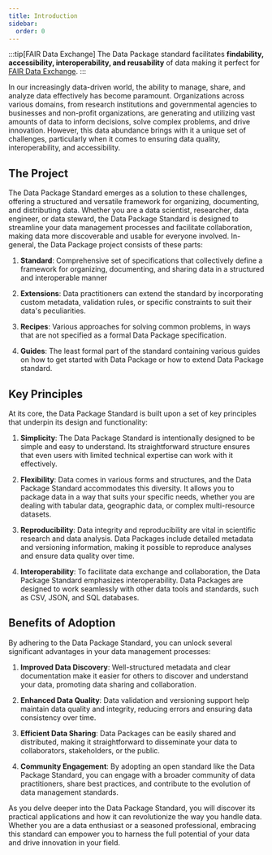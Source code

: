 ```yaml
---
title: Introduction
sidebar:
  order: 0
---
```


:::tip[FAIR Data Exchange]
The Data Package standard facilitates **findability, accessibility, interoperability, and reusability** of data making it perfect for [FAIR Data Exchange](https://en.wikipedia.org/wiki/FAIR_data).
:::

In our increasingly data-driven world, the ability to manage, share, and analyze data effectively has become paramount. Organizations across various domains, from research institutions and governmental agencies to businesses and non-profit organizations, are generating and utilizing vast amounts of data to inform decisions, solve complex problems, and drive innovation. However, this data abundance brings with it a unique set of challenges, particularly when it comes to ensuring data quality, interoperability, and accessibility.

## The Project

The Data Package Standard emerges as a solution to these challenges, offering a structured and versatile framework for organizing, documenting, and distributing data. Whether you are a data scientist, researcher, data engineer, or data steward, the Data Package Standard is designed to streamline your data management processes and facilitate collaboration, making data more discoverable and usable for everyone involved. In-general, the Data Package project consists of these parts:

1. **Standard**: Comprehensive set of specifications that collectively define a framework for organizing, documenting, and sharing data in a structured and interoperable manner

2. **Extensions**: Data practitioners can extend the standard by incorporating custom metadata, validation rules, or specific constraints to suit their data's peculiarities.

3. **Recipes**: Various approaches for solving common problems, in ways that are not specified as a formal Data Package specification.

4. **Guides**: The least formal part of the standard containing various guides on how to get started with Data Package or how to extend Data Package standard.

## Key Principles

At its core, the Data Package Standard is built upon a set of key principles that underpin its design and functionality:

1. **Simplicity**: The Data Package Standard is intentionally designed to be simple and easy to understand. Its straightforward structure ensures that even users with limited technical expertise can work with it effectively.

2. **Flexibility**: Data comes in various forms and structures, and the Data Package Standard accommodates this diversity. It allows you to package data in a way that suits your specific needs, whether you are dealing with tabular data, geographic data, or complex multi-resource datasets.

3. **Reproducibility**: Data integrity and reproducibility are vital in scientific research and data analysis. Data Packages include detailed metadata and versioning information, making it possible to reproduce analyses and ensure data quality over time.

4. **Interoperability**: To facilitate data exchange and collaboration, the Data Package Standard emphasizes interoperability. Data Packages are designed to work seamlessly with other data tools and standards, such as CSV, JSON, and SQL databases.

## Benefits of Adoption

By adhering to the Data Package Standard, you can unlock several significant advantages in your data management processes:

1. **Improved Data Discovery**: Well-structured metadata and clear documentation make it easier for others to discover and understand your data, promoting data sharing and collaboration.

2. **Enhanced Data Quality**: Data validation and versioning support help maintain data quality and integrity, reducing errors and ensuring data consistency over time.

3. **Efficient Data Sharing**: Data Packages can be easily shared and distributed, making it straightforward to disseminate your data to collaborators, stakeholders, or the public.

4. **Community Engagement**: By adopting an open standard like the Data Package Standard, you can engage with a broader community of data practitioners, share best practices, and contribute to the evolution of data management standards.

As you delve deeper into the Data Package Standard, you will discover its practical applications and how it can revolutionize the way you handle data. Whether you are a data enthusiast or a seasoned professional, embracing this standard can empower you to harness the full potential of your data and drive innovation in your field.
